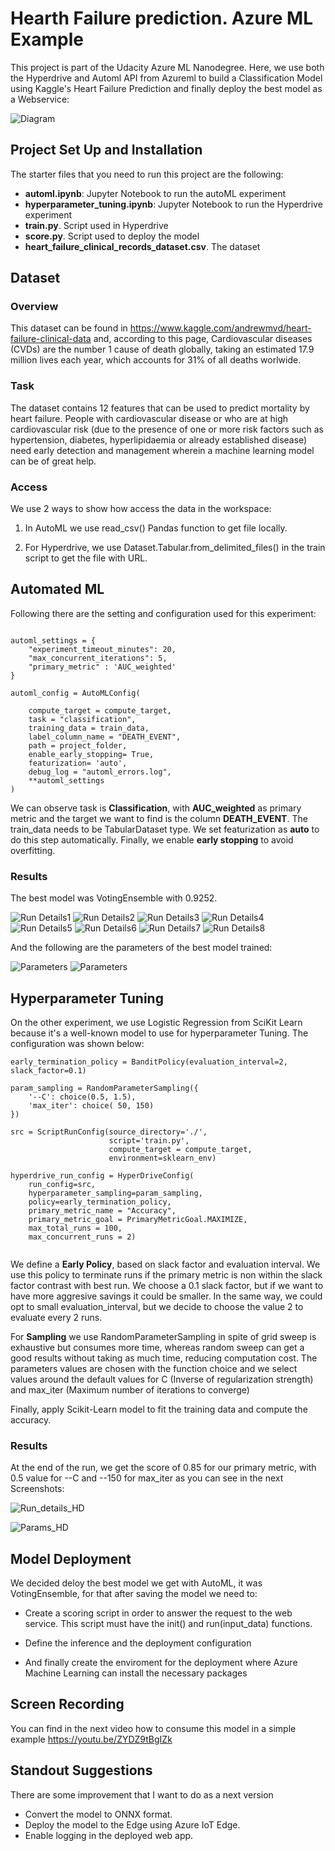 # Hearth Failure prediction. Azure ML Example

This project is part of the Udacity Azure ML Nanodegree. Here, we use both the Hyperdrive and Automl API from Azureml to build a Classification Model using Kaggle's Heart Failure Prediction and finally deploy the best model as a Webservice:

![Diagram](https://github.com/Ulizeuz/nd00333-capstone/blob/main/ScreenShots/capstone_04_Diagram.png) 

## Project Set Up and Installation

The starter files that you need to run this project are the following:
- **automl.ipynb**: Jupyter Notebook to run the autoML experiment
- **hyperparameter_tuning.ipynb**: Jupyter Notebook to run the Hyperdrive experiment
- **train.py**. Script used in Hyperdrive
- **score.py**. Script used to deploy the model
- **heart_failure_clinical_records_dataset.csv**. The dataset

## Dataset

### Overview

This dataset can be found in https://www.kaggle.com/andrewmvd/heart-failure-clinical-data and, according to this page, Cardiovascular diseases (CVDs) are the number 1 cause of death globally, taking an estimated 17.9 million lives each year, which accounts for 31% of all deaths worlwide.

### Task

The dataset contains 12 features that can be used to predict mortality by heart failure. People with cardiovascular disease or who are at high cardiovascular risk (due to the presence of one or more risk factors such as hypertension, diabetes, hyperlipidaemia or already established disease) need early detection and management wherein a machine learning model can be of great help.

### Access

We use 2 ways to show how access the data in the workspace:

1. In AutoML we use read_csv() Pandas function to get file locally.

2. For Hyperdrive, we use Dataset.Tabular.from_delimited_files() in the train script to get the file with URL.

## Automated ML

Following there are the setting and configuration used for this experiment:

```

automl_settings = {
    "experiment_timeout_minutes": 20,
    "max_concurrent_iterations": 5,
    "primary_metric" : 'AUC_weighted'    
}

automl_config = AutoMLConfig(
    
    compute_target = compute_target,
    task = "classification",
    training_data = train_data,
    label_column_name = "DEATH_EVENT",   
    path = project_folder,
    enable_early_stopping= True,
    featurization= 'auto',
    debug_log = "automl_errors.log",
    **automl_settings 
)

```
We can observe task is **Classification**, with **AUC_weighted** as primary metric and the target we want to find is the column **DEATH_EVENT**. The train_data needs to be TabularDataset type. We set featurization as **auto**  to do this step automatically. Finally, we enable **early stopping** to avoid overfitting. 

### Results

The best model was VotingEnsemble with 0.9252.

![Run Details1](https://github.com/Ulizeuz/nd00333-capstone/blob/main/ScreenShots/capstone_01_AutoML1.png)
![Run Details2](https://github.com/Ulizeuz/nd00333-capstone/blob/main/ScreenShots/capstone_01_AutoML2.png)
![Run Details3](https://github.com/Ulizeuz/nd00333-capstone/blob/main/ScreenShots/capstone_01_AutoML3.png)
![Run Details4](https://github.com/Ulizeuz/nd00333-capstone/blob/main/ScreenShots/capstone_01_AutoML4.png)
![Run Details5](https://github.com/Ulizeuz/nd00333-capstone/blob/main/ScreenShots/capstone_01_AutoML5.png)
![Run Details6](https://github.com/Ulizeuz/nd00333-capstone/blob/main/ScreenShots/capstone_01_AutoML6.png)
![Run Details7](https://github.com/Ulizeuz/nd00333-capstone/blob/main/ScreenShots/capstone_01_AutoML7.png)
![Run Details8](https://github.com/Ulizeuz/nd00333-capstone/blob/main/ScreenShots/capstone_01_AutoML8.png)

And the following are the parameters of the best model trained:

![Parameters](https://github.com/Ulizeuz/nd00333-capstone/blob/main/ScreenShots/capstone_02_AutoML1.png)
![Parameters](https://github.com/Ulizeuz/nd00333-capstone/blob/main/ScreenShots/capstone_02_AutoML2.png)


## Hyperparameter Tuning

On the other experiment, we use Logistic Regression from SciKit Learn because it's a well-known model to use for hyperparameter Tuning. The configuration was shown below:

```
early_termination_policy = BanditPolicy(evaluation_interval=2, slack_factor=0.1)

param_sampling = RandomParameterSampling({
    '--C': choice(0.5, 1.5),
    'max_iter': choice( 50, 150)
})

src = ScriptRunConfig(source_directory='./',
                      script='train.py',
                      compute_target = compute_target,
                      environment=sklearn_env)

hyperdrive_run_config = HyperDriveConfig(
    run_config=src,
    hyperparameter_sampling=param_sampling,
    policy=early_termination_policy,
    primary_metric_name = "Accuracy",
    primary_metric_goal = PrimaryMetricGoal.MAXIMIZE,
    max_total_runs = 100,
    max_concurrent_runs = 2)
    
```

We define a **Early Policy**, based on slack factor and evaluation interval. We use this policy to terminate runs if the primary metric is non within the slack factor contrast with best run. We choose a 0.1 slack factor, but if we want to have more aggresive savings it could be smaller. In the same way, we could opt to small evaluation_interval, but we decide to choose the value 2 to evaluate every 2 runs.

For **Sampling** we use RandomParameterSampling in spite of grid sweep is exhaustive but consumes more time, whereas random sweep can get a good results without taking as much time, reducing computation cost. The parameters values are chosen with the function choice and we select values around the default values for C (Inverse of regularization strength) and max_iter (Maximum number of iterations to converge)

Finally, apply Scikit-Learn model to fit the training data and compute the accuracy.

### Results

At the end of the run, we get the score of 0.85 for our primary metric, with 0.5 value for --C and --150 for max_iter as you can see in the next Screenshots:

![Run_details_HD](https://github.com/Ulizeuz/nd00333-capstone/blob/main/ScreenShots/capstone_03_HD1.png)

![Params_HD](https://github.com/Ulizeuz/nd00333-capstone/blob/main/ScreenShots/capstone_03_HD2.png)



## Model Deployment

We decided deloy the best model we get with AutoML, it was VotingEnsemble, for that after saving the model we need to:

- Create a scoring script in order to answer the request to the web service. This script must have the init() and run(input_data) functions.

- Define the inference and the deployment configuration

- And finally create the enviroment for the deployment where Azure Machine Learning can install the necessary packages

## Screen Recording

You can find in the next video how to consume this model in a simple example
https://youtu.be/ZYDZ9tBgIZk

## Standout Suggestions

There are some improvement that I want to do as a next version

- Convert the model to ONNX format. 
- Deploy the model to the Edge using Azure IoT Edge. 
- Enable logging in the deployed web app.
